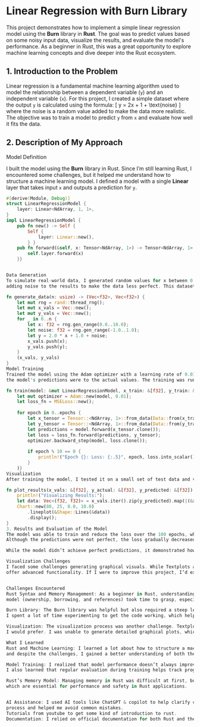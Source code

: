 # Linear Regression with Burn Library

This project demonstrates how to implement a simple linear regression model using the **Burn** library in **Rust**. The goal was to predict values based on some noisy 
input data, visualize the results, and evaluate the model's performance. As a beginner in Rust, this was a great opportunity to explore machine learning concepts and 
dive deeper into the Rust ecosystem.

## 1. Introduction to the Problem

Linear regression is a fundamental machine learning algorithm used to model the relationship between a dependent variable (`y`) and an independent variable (`x`). 
For this project, I created a simple dataset where the output `y` is calculated using the formula:
\[ y = 2x + 1 + \text{noise} \]
where the noise is a random value added to make the data more realistic. The objective was to train a model to predict `y` from `x` and evaluate how well it fits the data.

## 2. Description of My Approach

Model Definition

I built the model using the **Burn** library in Rust. Since I’m still learning Rust, I encountered some challenges, but it helped me understand how to structure a machine 
learning model. I defined a model with a single **Linear** layer that takes input `x` and outputs a prediction for `y`.

```rust
#[derive(Module, Debug)]
struct LinearRegressionModel {
    layer: Linear<NdArray, 1, 1>,
}
impl LinearRegressionModel {
    pub fn new() -> Self {
        Self {
            layer: Linear::new(),
        } }
    pub fn forward(&self, x: Tensor<NdArray, 1>) -> Tensor<NdArray, 1> {
        self.layer.forward(x)
    }}


Data Generation
To simulate real-world data, I generated random values for x between 0 and 10. I then calculated the output y using the formula mentioned earlier, 
adding noise to the results to make the data less perfect. This dataset of 100 points was used to train the model.

fn generate_data(n: usize) -> (Vec<f32>, Vec<f32>) {
    let mut rng = rand::thread_rng();
    let mut x_vals = Vec::new();
    let mut y_vals = Vec::new();
    for _ in 0..n {
        let x: f32 = rng.gen_range(0.0..10.0);
        let noise: f32 = rng.gen_range(-1.0..1.0);
        let y = 2.0 * x + 1.0 + noise;
        x_vals.push(x);
        y_vals.push(y);
    }
    (x_vals, y_vals)
}
Model Training
Trained the model using the Adam optimizer with a learning rate of 0.01, and I used MSE (Mean Squared Error) as the loss function to measure how close 
the model's predictions were to the actual values. The training was run for 100 epochs, and I printed the loss every 10 epochs to track the progress.

fn train(model: &mut LinearRegressionModel, x_train: &[f32], y_train: &[f32], epochs: usize) {
    let mut optimizer = Adam::new(model, 0.01);
    let loss_fn = MSELoss::new();
    
    for epoch in 0..epochs {
        let x_tensor = Tensor::<NdArray, 1>::from_data(Data::from(x_train.to_vec()));
        let y_tensor = Tensor::<NdArray, 1>::from_data(Data::from(y_train.to_vec()));
        let predictions = model.forward(x_tensor.clone());
        let loss = loss_fn.forward(predictions, y_tensor);
        optimizer.backward_step(model, loss.clone());
        
        if epoch % 10 == 0 {
            println!("Epoch {}: Loss: {:.5}", epoch, loss.into_scalar());
        }
    )}
Visualization
After training the model, I tested it on a small set of test data and visualized the results using the Textplots library. This allowed me to generate simple ASCII charts in the terminal to compare the actual and predicted values.

fn plot_results(x_vals: &[f32], y_actual: &[f32], y_predicted: &[f32]) {
    println!("Visualizing Results:");
    let data: Vec<(f32, f32)> = x_vals.iter().zip(y_predicted).map(|(&x, &y)| (x, y)).collect();
    Chart::new(80, 25, 0.0, 10.0)
        .lineplot(&Shape::Lines(&data))
        .display();
}
3. Results and Evaluation of the Model
The model was able to train and reduce the loss over the 100 epochs, which is expected in a well-functioning linear regression model. 
Although the predictions were not perfect, the loss gradually decreased, indicating that the model was improving over time.

While the model didn’t achieve perfect predictions, it demonstrated how linear regression works and provided useful feedback on how the model was learning.

Visualization Challenges
I faced some challenges generating graphical visuals. While Textplots allowed me to create basic terminal plots, the charts were relatively simple and didn’t 
offer advanced functionality. If I were to improve this project, I’d explore graphical libraries or export the data to external tools for more sophisticated visualizations.


Challenges Encountered
Rust Syntax and Memory Management: As a beginner in Rust, understanding the syntax and the ownership system was challenging. Rust's memory management 
model (ownership, borrowing, and references) took time to grasp, especially when working with tensors and complex data structures.

Burn Library: The Burn library was helpful but also required a steep learning curve. There weren’t many examples, and the documentation was not always clear. 
I spent a lot of time experimenting to get the code working, which helped me learn more about Rust in the process.

Visualization: The visualization process was another challenge. Textplots is useful for simple, text-based charts, but it doesn’t provide the level of detail 
I would prefer. I was unable to generate detailed graphical plots, which limited my ability to fully evaluate the model’s performance.

What I Learned
Rust and Machine Learning: I learned a lot about how to structure a machine learning model in Rust. It was my first time using a machine learning library in Rust, 
and despite the challenges, I gained a better understanding of both the language and the basic principles of machine learning.

Model Training: I realized that model performance doesn’t always improve quickly, and hyperparameter tuning plays a significant role in making models more accurate. 
I also learned that regular evaluation during training helps track progress.

Rust’s Memory Model: Managing memory in Rust was difficult at first, but I’ve become more comfortable with the concepts of ownership and borrowing, 
which are essential for performance and safety in Rust applications.


AI Assistance: I used AI tools like ChatGPT & copilot to help clarify concepts, debug code, and suggest improvements. This greatly accelerated my learning 
process and helped me avoid common mistakes.
Tutorials from youtube to get some kind of introduction to rust.
Documentation: I relied on official documentation for both Rust and the Burn library. These resources were indispensable in understanding how to use the tools effectively.


